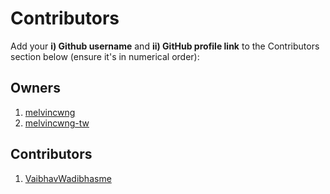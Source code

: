 # Contributors

Add your **i) Github username** and **ii) GitHub profile link** to the Contributors section below (ensure it's in numerical order):

## Owners
1. [melvincwng](https://github.com/melvincwng)
2. [melvincwng-tw](https://github.com/melvincwng-tw)

## Contributors
1. [VaibhavWadibhasme](https://github.com/VaibhavWadibhasme)
